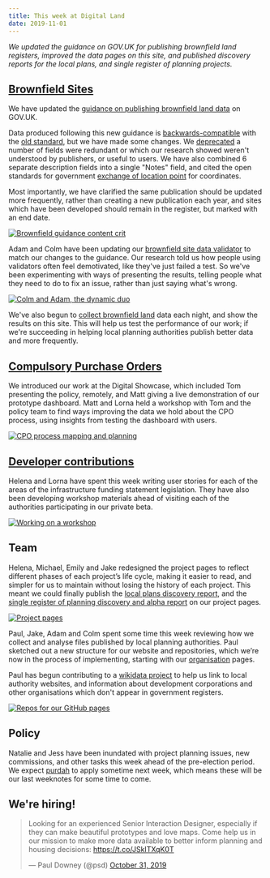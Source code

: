 ```yaml
---
title: This week at Digital Land
date: 2019-11-01
---
```


_We updated the guidance on GOV.UK for publishing brownfield land registers, improved the data pages on this site, and published discovery reports for the local plans, and single register of planning projects._

## [Brownfield Sites](https://digital-land.github.io/project/brownfield-sites/)

We have updated the [guidance on publishing brownfield land data](https://www.gov.uk/government/publications/brownfield-land-registers-data-standard/publish-your-brownfield-land-data) on GOV.UK.

Data produced following this new guidance is [backwards-compatible](https://en.wikipedia.org/wiki/Backward_compatibility) with the [old standard](https://assets.publishing.service.gov.uk/government/uploads/system/uploads/attachment_data/file/653657/BrownfieldLandRegisters_-_DataStandard.pdf), but we have made some changes. We [deprecated](https://en.wikipedia.org/wiki/Deprecation#Software_deprecation) a number of fields were redundant or which our research showed weren't understood by publishers, or useful to users. We have also combined 6 separate description fields into a single "Notes" field, and cited the open standards for government [exchange of location point](https://www.gov.uk/government/publications/open-standards-for-government/exchange-of-location-point) for coordinates.

Most importantly, we have clarified the same publication should be updated more frequently, rather than creating a new publication each year, and sites which have been developed should remain in the register, but marked with an end date.

<a data-flickr-embed="true" href="https://www.flickr.com/photos/182343195@N08/48996059161/in/dateposted-public/" title="Brownfield guidance content crit"><img src="https://live.staticflickr.com/65535/48996059161_90882d9342_c.jpg" alt="Brownfield guidance content crit"></a>

Adam and Colm have been updating our [brownfield site data validator](http://brownfield-sites-validator.herokuapp.com/) to match our changes to the guidance. Our research told us how people using validators often feel demotivated, like they've just failed a test. So we've been experimenting with ways of presenting the results, telling people what they need to do to fix an issue, rather than just saying what's wrong.

<a data-flickr-embed="true" href="https://www.flickr.com/photos/psd/48980962116/in/album-72157703657907285/" title="Colm and Adam, the dynamic duo"><img src="https://live.staticflickr.com/65535/48980962116_aa95091bf0_c.jpg" alt="Colm and Adam, the dynamic duo"></a>

We've also begun to [collect brownfield land](https://github.com/digital-land/brownfield-sites-collection) data each night, and show the results on this site. This will help us test the performance of our work; if we're succeeding in helping local planning authorities publish better data and more frequently.

## [Compulsory Purchase Orders](https://digital-land.github.io/project/compulsory-purchase-orders/)
We introduced our work at the Digital Showcase, which included Tom presenting the policy, remotely, and Matt giving a live demonstration of our prototype dashboard.
Matt and Lorna held a workshop with Tom and the policy team to find ways improving the data we hold about the CPO process, using insights from testing the dashboard with users.

<a href="https://www.flickr.com/photos/psd/48980296578/in/album-72157703657907285/" title="CPO process mapping and planning"><img src="https://live.staticflickr.com/65535/48980296578_1e4cc9b42f_c.jpg" alt="CPO process mapping and planning"></a>

## [Developer contributions](https://digital-land.github.io/project/developer-contributions/)
Helena and Lorna have spent this week writing user stories for each of the areas of the infrastructure funding statement legislation. They have also been developing workshop materials ahead of visiting each of the authorities participating in our private beta. 

<a href="https://www.flickr.com/photos/psd/48997609982/in/dateposted/" title="Working on a workshop"><img src="https://live.staticflickr.com/65535/48997609982_5ef0782a7a_c.jpg" alt="Working on a workshop"></a>

## Team

Helena, Michael, Emily and Jake redesigned the project pages to reflect different phases of each project’s life cycle, making it easier to read, and simpler for us to maintain without losing the history of each project.  This meant we could finally publish the [local plans discovery report](https://digital-land.github.io/project/local-plans/discovery), and the [single register of planning discovery and alpha report](https://digital-land.github.io/project/single-register-of-planning/discovery/) on our project pages.

<a href="https://www.flickr.com/photos/psd/48997625782/in/photostream/" title="Project pages"><img src="https://live.staticflickr.com/65535/48997625782_9cd878f398_c.jpg" alt="Project pages"></a>

Paul, Jake, Adam and Colm spent some time this week reviewing how we collect and analyse files published by local planning authorities. Paul sketched out a new structure for our website and repositories, which we’re now in the process of implementing, starting with our [organisation](https://digital-land.github.io/organisation/) pages.

Paul has begun contributing to a [wikidata project](https://www.wikidata.org/wiki/Wikidata_talk:WikiProject_UK_and_Ireland/adm/England) to help us link to local authority websites, and information about development corporations and other organisations which don't appear in government registers.

<a data-flickr-embed="true" href="https://www.flickr.com/photos/psd/48994693023/in/dateposted/" title="Repos for our GitHub pages"><img src="https://live.staticflickr.com/65535/48994693023_09849abd7d_c.jpg" alt="Repos for our GitHub pages"></a>

## Policy

Natalie and Jess have been inundated with project planning issues, new commissions, and other tasks this week ahead of the pre-election period.
We expect [purdah](https://www.gov.uk/government/publications/election-guidance-for-civil-servants) to apply sometime next week,
which means these will be our last weeknotes for some time to come.

## We're hiring!

<blockquote class="twitter-tweet"><p lang="en" dir="ltr">Looking for an experienced Senior Interaction Designer, especially if they can make beautiful prototypes and love maps. Come help us in our mission to make more data available to better inform planning and housing decisions: <a href="https://t.co/JSkITXqK0T">https://t.co/JSkITXqK0T</a></p>&mdash; Paul Downey (@psd) <a href="https://twitter.com/psd/status/1189864828837486592?ref_src=twsrc%5Etfw">October 31, 2019</a></blockquote> <script async src="https://platform.twitter.com/widgets.js" charset="utf-8"></script>

